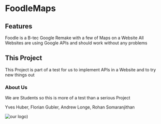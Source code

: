 # FoodleMaps

## Features

Foodle is a B-tec Google Remake with a few of Maps on a Website
All Websites are using Google APIs and should work without any problems 

## This Project

This Project is part of a test for us to implement APIs in a Website and to try new things out

### About Us

We are Students so this is more of a test than a serious Project

Yves Huber, Florian Gubler, Andrew Longe, Rohan Somaranjithan

![our logo](https://github.com/YvesHuber/FoodleMaps/tree/images/Logo.png))